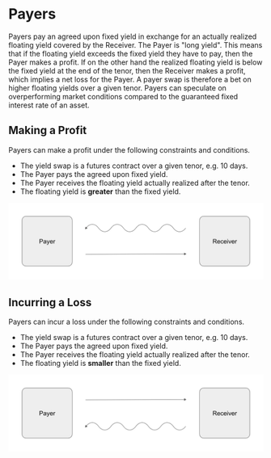 # Payers

Payers pay an agreed upon fixed yield in exchange for an actually realized
floating yield covered by the Receiver. The Payer is "long yield". This means
that if the floating yield exceeds the fixed yield they have to pay, then the
Payer makes a profit. If on the other hand the realized floating yield is below
the fixed yield at the end of the tenor, then the Receiver makes a profit, which
implies a net loss for the Payer. A payer swap is therefore a bet on higher
floating yields over a given tenor. Payers can speculate on overperforming
market conditions compared to the guaranteed fixed interest rate of an asset.

## Making a Profit

Payers can make a profit under the following constraints and conditions.

- The yield swap is a futures contract over a given tenor, e.g. 10 days.
- The Payer pays the agreed upon fixed yield.
- The Payer receives the floating yield actually realized after the tenor.
- The floating yield is **greater** than the fixed yield.

![Payer Profit](image/payers/payer_profit.png)

## Incurring a Loss

Payers can incur a loss under the following constraints and conditions.

- The yield swap is a futures contract over a given tenor, e.g. 10 days.
- The Payer pays the agreed upon fixed yield.
- The Payer receives the floating yield actually realized after the tenor.
- The floating yield is **smaller** than the fixed yield.

![Payer Loss](image/payers/payer_loss.png)

